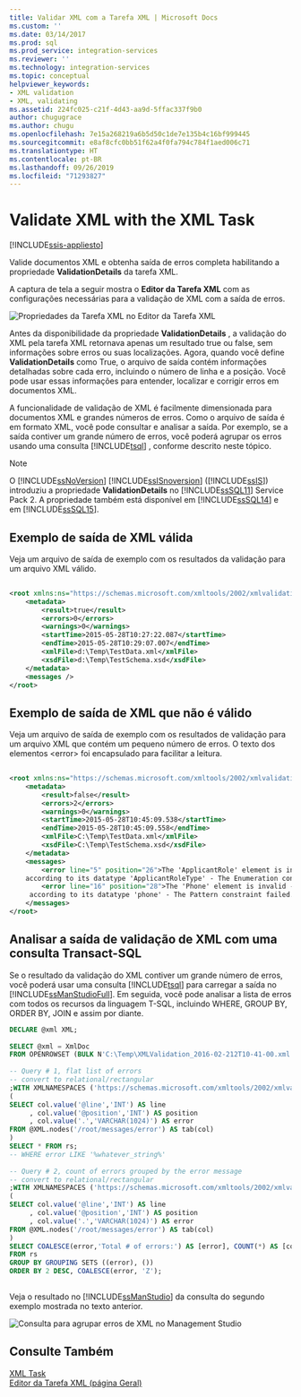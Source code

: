 ```yaml
---
title: Validar XML com a Tarefa XML | Microsoft Docs
ms.custom: ''
ms.date: 03/14/2017
ms.prod: sql
ms.prod_service: integration-services
ms.reviewer: ''
ms.technology: integration-services
ms.topic: conceptual
helpviewer_keywords:
- XML validation
- XML, validating
ms.assetid: 224fc025-c21f-4d43-aa9d-5ffac337f9b0
author: chugugrace
ms.author: chugu
ms.openlocfilehash: 7e15a268219a6b5d50c1de7e135b4c16bf999445
ms.sourcegitcommit: e8af8cfc0bb51f62a4f0fa794c784f1aed006c71
ms.translationtype: HT
ms.contentlocale: pt-BR
ms.lasthandoff: 09/26/2019
ms.locfileid: "71293827"
---
```

# <a name="validate-xml-with-the-xml-task"></a>Validate XML with the XML Task

[!INCLUDE[ssis-appliesto](../../includes/ssis-appliesto-ssvrpluslinux-asdb-asdw-xxx.md)]


  Valide documentos XML e obtenha saída de erros completa habilitando a propriedade **ValidationDetails** da tarefa XML.  
  
 A captura de tela a seguir mostra o **Editor da Tarefa XML** com as configurações necessárias para a validação de XML com a saída de erros.  
  
 ![Propriedades da Tarefa XML no Editor da Tarefa XML](../../integration-services/control-flow/media/xmltaskproperties.jpg "Propriedades da Tarefa XML no Editor da Tarefa XML")  
  
 Antes da disponibilidade da propriedade **ValidationDetails** , a validação do XML pela tarefa XML retornava apenas um resultado true ou false, sem informações sobre erros ou suas localizações. Agora, quando você define **ValidationDetails** como True, o arquivo de saída contém informações detalhadas sobre cada erro, incluindo o número de linha e a posição. Você pode usar essas informações para entender, localizar e corrigir erros em documentos XML.  
  
 A funcionalidade de validação de XML é facilmente dimensionada para documentos XML e grandes números de erros. Como o arquivo de saída é em formato XML, você pode consultar e analisar a saída. Por exemplo, se a saída contiver um grande número de erros, você poderá agrupar os erros usando uma consulta [!INCLUDE[tsql](../../includes/tsql-md.md)] , conforme descrito neste tópico.  
  
> [!NOTE]
>  O [!INCLUDE[ssNoVersion](../../includes/ssnoversion-md.md)] [!INCLUDE[ssISnoversion](../../includes/ssisnoversion-md.md)] ([!INCLUDE[ssIS](../../includes/ssis-md.md)]) introduziu a propriedade **ValidationDetails** no [!INCLUDE[ssSQL11](../../includes/sssql11-md.md)] Service Pack 2. A propriedade também está disponível em [!INCLUDE[ssSQL14](../../includes/sssql14-md.md)] e em [!INCLUDE[ssSQL15](../../includes/sssql15-md.md)].  
  
## <a name="sample-output-for-xml-thats-valid"></a>Exemplo de saída de XML válida  
 Veja um arquivo de saída de exemplo com os resultados da validação para um arquivo XML válido.  
  
```xml  
  
<root xmlns:ns="https://schemas.microsoft.com/xmltools/2002/xmlvalidation">  
    <metadata>  
        <result>true</result>  
        <errors>0</errors>  
        <warnings>0</warnings>  
        <startTime>2015-05-28T10:27:22.087</startTime>  
        <endTime>2015-05-28T10:29:07.007</endTime>  
        <xmlFile>d:\Temp\TestData.xml</xmlFile>  
        <xsdFile>d:\Temp\TestSchema.xsd</xsdFile>  
    </metadata>  
    <messages />  
</root>  
```  
  
## <a name="sample-output-for-xml-thats-not-valid"></a>Exemplo de saída de XML que não é válido  
 Veja um arquivo de saída de exemplo com os resultados de validação para um arquivo XML que contém um pequeno número de erros. O texto dos elementos \<error> foi encapsulado para facilitar a leitura.  
  
```xml  
  
<root xmlns:ns="https://schemas.microsoft.com/xmltools/2002/xmlvalidation">  
    <metadata>  
        <result>false</result>  
        <errors>2</errors>  
        <warnings>0</warnings>  
        <startTime>2015-05-28T10:45:09.538</startTime>  
        <endTime>2015-05-28T10:45:09.558</endTime>  
        <xmlFile>C:\Temp\TestData.xml</xmlFile>  
        <xsdFile>C:\Temp\TestSchema.xsd</xsdFile>  
    </metadata>  
    <messages>  
        <error line="5" position="26">The 'ApplicantRole' element is invalid - The value 'wer3' is invalid  
    according to its datatype 'ApplicantRoleType' - The Enumeration constraint failed.</error>  
        <error line="16" position="28">The 'Phone' element is invalid - The value 'we3056666666' is invalid  
     according to its datatype 'phone' - The Pattern constraint failed.</error>  
    </messages>  
</root>  
```  
  
## <a name="analyze-xml-validation-output-with-a-transact-sql-query"></a>Analisar a saída de validação de XML com uma consulta Transact-SQL  
 Se o resultado da validação do XML contiver um grande número de erros, você poderá usar uma consulta [!INCLUDE[tsql](../../includes/tsql-md.md)] para carregar a saída no [!INCLUDE[ssManStudioFull](../../includes/ssmanstudiofull-md.md)]. Em seguida, você pode analisar a lista de erros com todos os recursos da linguagem T-SQL, incluindo WHERE, GROUP BY, ORDER BY, JOIN e assim por diante.  
  
```sql  
DECLARE @xml XML;  
  
SELECT @xml = XmlDoc     
FROM OPENROWSET (BULK N'C:\Temp\XMLValidation_2016-02-212T10-41-00.xml', SINGLE_BLOB) AS Tab(XmlDoc);  
  
-- Query # 1, flat list of errors  
-- convert to relational/rectangular  
;WITH XMLNAMESPACES ('https://schemas.microsoft.com/xmltools/2002/xmlvalidation' AS ns), rs AS  
(  
SELECT col.value('@line','INT') AS line  
     , col.value('@position','INT') AS position  
     , col.value('.','VARCHAR(1024)') AS error  
FROM @XML.nodes('/root/messages/error') AS tab(col)  
)  
SELECT * FROM rs;  
-- WHERE error LIKE '%whatever_string%'  
  
-- Query # 2, count of errors grouped by the error message  
-- convert to relational/rectangular  
;WITH XMLNAMESPACES ('https://schemas.microsoft.com/xmltools/2002/xmlvalidation' AS ns), rs AS  
(  
SELECT col.value('@line','INT') AS line  
     , col.value('@position','INT') AS position  
     , col.value('.','VARCHAR(1024)') AS error  
FROM @XML.nodes('/root/messages/error') AS tab(col)  
)  
SELECT COALESCE(error,'Total # of errors:') AS [error], COUNT(*) AS [counter]  
FROM rs  
GROUP BY GROUPING SETS ((error), ())  
ORDER BY 2 DESC, COALESCE(error, 'Z');  
  
```  
  
 Veja o resultado no [!INCLUDE[ssManStudio](../../includes/ssmanstudio-md.md)] da consulta do segundo exemplo mostrada no texto anterior.  
  
 ![Consulta para agrupar erros de XML no Management Studio](../../integration-services/control-flow/media/queryforxmlerrors.jpg "Consulta para agrupar erros de XML no Management Studio")  
  
## <a name="see-also"></a>Consulte Também  
 [XML Task](../../integration-services/control-flow/xml-task.md)   
 [Editor da Tarefa XML &#40;página Geral&#41;](../../integration-services/control-flow/xml-task-editor-general-page.md)  
  
  
